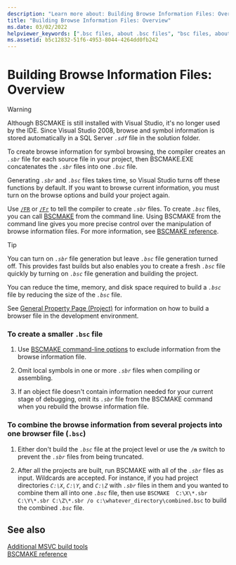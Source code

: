 ```yaml
---
description: "Learn more about: Building Browse Information Files: Overview"
title: "Building Browse Information Files: Overview"
ms.date: 03/02/2022
helpviewer_keywords: [".bsc files, about .bsc files", "bsc files, about bsc files", "browse information files (.bsc)", "browse information files (.bsc), creating"]
ms.assetid: b5c12832-51f6-4953-8044-4264dd0fb242
---
```

# Building Browse Information Files: Overview

> [!WARNING]
> Although BSCMAKE is still installed with Visual Studio, it's no longer used by the IDE. Since Visual Studio 2008, browse and symbol information is stored automatically in a SQL Server *`.sdf`* file in the solution folder.

To create browse information for symbol browsing, the compiler creates an *`.sbr`* file for each source file in your project, then BSCMAKE.EXE concatenates the *`.sbr`* files into one *`.bsc`* file.

Generating *`.sbr`* and *`.bsc`* files takes time, so Visual Studio turns off these functions by default. If you want to browse current information, you must turn on the browse options and build your project again.

Use [`/FR`](fr-fr-create-dot-sbr-file.md) or [`/Fr`](fr-fr-create-dot-sbr-file.md) to tell the compiler to create *`.sbr`* files. To create *`.bsc`* files, you can call [BSCMAKE](bscmake-command-line.md) from the command line. Using BSCMAKE from the command line gives you more precise control over the manipulation of browse information files. For more information, see [BSCMAKE reference](bscmake-reference.md).

> [!TIP]
> You can turn on *`.sbr`* file generation but leave *`.bsc`* file generation turned off. This provides fast builds but also enables you to create a fresh *`.bsc`* file quickly by turning on *`.bsc`* file generation and building the project.

You can reduce the time, memory, and disk space required to build a *`.bsc`* file by reducing the size of the *`.bsc`* file.

See [General Property Page (Project)](general-property-page-project.md) for information on how to build a browser file in the development environment.

### To create a smaller `.bsc` file

1. Use [BSCMAKE command-line options](bscmake-options.md) to exclude information from the browse information file.

1. Omit local symbols in one or more *`.sbr`* files when compiling or assembling.

1. If an object file doesn't contain information needed for your current stage of debugging, omit its *`.sbr`* file from the BSCMAKE command when you rebuild the browse information file.

### To combine the browse information from several projects into one browser file (`.bsc`)

1. Either don't build the *`.bsc`* file at the project level or use the **`/n`** switch to prevent the *`.sbr`* files from being truncated.

1. After all the projects are built, run BSCMAKE with all of the *`.sbr`* files as input. Wildcards are accepted. For instance, if you had project directories *`C:\X`*, *`C:\Y`*, and *`C:\Z`* with *`.sbr`* files in them and you wanted to combine them all into one *`.bsc`* file, then use `BSCMAKE  C:\X\*.sbr C:\Y\*.sbr C:\Z\*.sbr /o c:\whatever_directory\combined.bsc` to build the combined *`.bsc`* file.

## See also

[Additional MSVC build tools](c-cpp-build-tools.md)\
[BSCMAKE reference](bscmake-reference.md)
